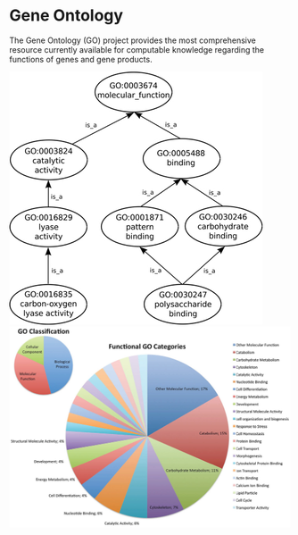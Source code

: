 # Gene Ontology

The Gene Ontology (GO) project provides the most comprehensive resource currently available for computable knowledge regarding the functions of genes and gene products.

![Screenshot](go_screenshot_2.png)
![Screenshot](go_screenshot_1.png)
<br />
